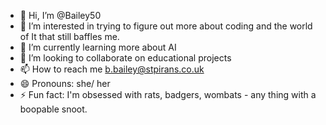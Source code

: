 - 👋 Hi, I’m @Bailey50
- 👀 I’m interested in trying to figure out more about coding and the world of It that still baffles me.
- 🌱 I’m currently learning more about AI
- 💞️ I’m looking to collaborate on educational projects
- 📫 How to reach me b.bailey@stpirans.co.uk
- 😄 Pronouns: she/ her
- ⚡ Fun fact: I'm obsessed with rats, badgers, wombats - any thing with a boopable snoot.

<!---
Bailey50/Bailey50 is a ✨ special ✨ repository because its `README.md` (this file) appears on your GitHub profile.
You can click the Preview link to take a look at your changes.
--->
